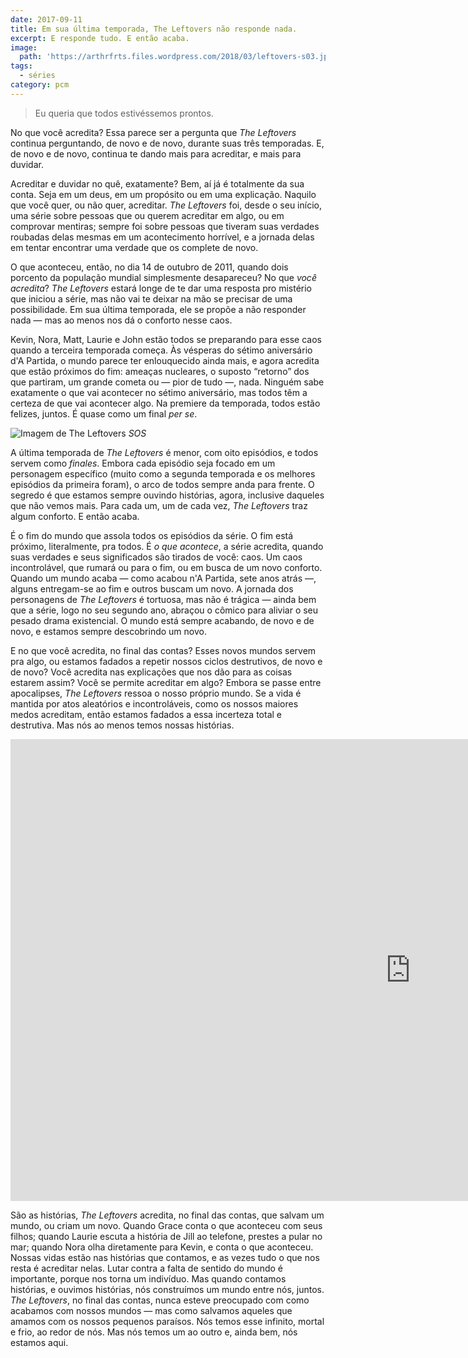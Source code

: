 ```yaml
---
date: 2017-09-11
title: Em sua última temporada, The Leftovers não responde nada.
excerpt: E responde tudo. E então acaba.
image:
  path: 'https://arthrfrts.files.wordpress.com/2018/03/leftovers-s03.jpg'
tags:
  - séries
category: pcm
---
```


> Eu queria que todos estivéssemos prontos.

No que você acredita? Essa parece ser a pergunta que _The Leftovers_ continua perguntando, de novo e de novo, durante suas três temporadas. E, de novo e de novo, continua te dando mais para acreditar, e mais para duvidar.

Acreditar e duvidar no quê, exatamente? Bem, aí já é totalmente da sua conta. Seja em um deus, em um propósito ou em uma explicação. Naquilo que você quer, ou não quer, acreditar. _The Leftovers_ foi, desde o seu início, uma série sobre pessoas que ou querem acreditar em algo, ou em comprovar mentiras; sempre foi sobre pessoas que tiveram suas verdades roubadas delas mesmas em um acontecimento horrível, e a jornada delas em tentar encontrar uma verdade que os complete de novo.

O que aconteceu, então, no dia 14 de outubro de 2011, quando dois porcento da população mundial simplesmente desapareceu? No que _você acredita_? _The Leftovers_ estará longe de te dar uma resposta pro mistério que iniciou a série, mas não vai te deixar na mão se precisar de uma possibilidade. Em sua última temporada, ele se propõe a não responder nada — mas ao menos nos dá o conforto nesse caos.

Kevin, Nora, Matt, Laurie e John estão todos se preparando para esse caos quando a terceira temporada começa. Às vésperas do sétimo aniversário d'A Partida, o mundo parece ter enlouquecido ainda mais, e agora acredita que estão próximos do fim: ameaças nucleares, o suposto “retorno” dos que partiram, um grande cometa ou — pior de tudo —, nada. Ninguém sabe exatamente o que vai acontecer no sétimo aniversário, mas todos têm a certeza de que vai acontecer algo. Na premiere da temporada, todos estão felizes, juntos. É quase como um final _per se_.

![Imagem de The Leftovers](https://cldup.com/9rLS_FKUsg.gif)
_SOS_

A última temporada de _The Leftovers_ é menor, com oito episódios, e todos servem como _finales_. Embora cada episódio seja focado em um personagem específico (muito como a segunda temporada e os melhores episódios da primeira foram), o arco de todos sempre anda para frente. O segredo é que estamos sempre ouvindo histórias, agora, inclusive daqueles que não vemos mais. Para cada um, um de cada vez, _The Leftovers_ traz algum conforto. E então acaba.

É o fim do mundo que assola todos os episódios da série. O fim está próximo, literalmente, pra todos. É _o que acontece_, a série acredita, quando suas verdades e seus significados são tirados de você: caos. Um caos incontrolável, que rumará ou para o fim, ou em busca de um novo conforto. Quando um mundo acaba — como acabou n'A Partida, sete anos atrás —, alguns entregam-se ao fim e outros buscam um novo. A jornada dos personagens de _The Leftovers_ é tortuosa, mas não é trágica — ainda bem que a série, logo no seu segundo ano, abraçou o cômico para aliviar o seu pesado drama existencial. O mundo está sempre acabando, de novo e de novo, e estamos sempre descobrindo um novo.

E no que você acredita, no final das contas? Esses novos mundos servem pra algo, ou estamos fadados a repetir nossos ciclos destrutivos, de novo e de novo? Você acredita nas explicações que nos dão para as coisas estarem assim? Você se permite acreditar em algo? Embora se passe entre apocalipses, _The Leftovers_ ressoa o nosso próprio mundo. Se a vida é mantida por atos aleatórios e incontroláveis, como os nossos maiores medos acreditam, então estamos fadados a essa incerteza total e destrutiva. Mas nós ao menos temos nossas histórias.

<iframe width="1280" height="739" src="https://www.youtube.com/embed/Ev9NvQR-l2E" frameborder="0" allow="autoplay; encrypted-media" allowfullscreen></iframe>

São as histórias, _The Leftovers_ acredita, no final das contas, que salvam um mundo, ou criam um novo. Quando Grace conta o que aconteceu com seus filhos; quando Laurie escuta a história de Jill ao telefone, prestes a pular no mar; quando Nora olha diretamente para Kevin, e conta o que aconteceu. Nossas vidas estão nas histórias que contamos, e as vezes tudo o que nos resta é acreditar nelas. Lutar contra a falta de sentido do mundo é importante, porque nos torna um indivíduo. Mas quando contamos histórias, e ouvimos histórias, nós construímos um mundo entre nós, juntos. _The Leftovers_, no final das contas, nunca esteve preocupado com como acabamos com nossos mundos — mas como salvamos aqueles que amamos com os nossos pequenos paraísos. Nós temos esse infinito, mortal e frio, ao redor de nós. Mas nós temos um ao outro e, ainda bem, nós estamos aqui.
